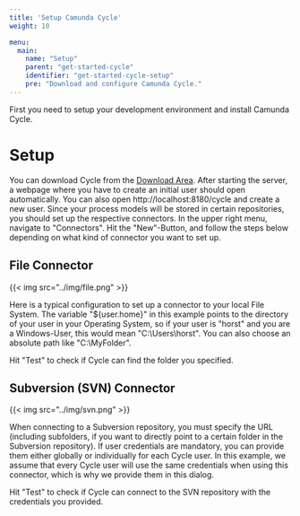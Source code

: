 ```yaml
---
title: 'Setup Camunda Cycle'
weight: 10

menu:
  main:
    name: "Setup"
    parent: "get-started-cycle"
    identifier: "get-started-cycle-setup"
    pre: "Download and configure Camunda Cycle."
---
```


First you need to setup your development environment and install Camunda Cycle.


# Setup

You can download Cycle from the [Download Area](https://camunda.org/download/cycle/). After starting the server, a webpage where you have to create an initial user should open automatically. You can also open http://localhost:8180/cycle and create a new user.
Since your process models will be stored in certain repositories, you should set up the respective connectors. In the upper right menu, navigate to "Connectors". Hit the "New"-Button, and follow the steps below depending on what kind of connector you want to set up.

## File Connector

{{< img src="../img/file.png" >}}

Here is a typical configuration to set up a connector to your local File System. The variable "${user.home}" in this example points to the directory of your user in your Operating System, so if your user is "horst" and you are a Windows-User, this would mean "C:\Users\horst". You can also choose an absolute path like "C:\MyFolder".

Hit "Test" to check if Cycle can find the folder you specified.

## Subversion (SVN) Connector

{{< img src="../img/svn.png" >}}

When connecting to a Subversion repository, you must specify the URL (including subfolders, if you want to directly point to a certain folder in the Subversion repository). If user credentials are mandatory, you can provide them either globally or individually for each Cycle user. In this example, we assume that every Cycle user will use the same credentials when using this connector, which is why we provide them in this dialog.

Hit "Test" to check if Cycle can connect to the SVN repository with the credentials you provided.
